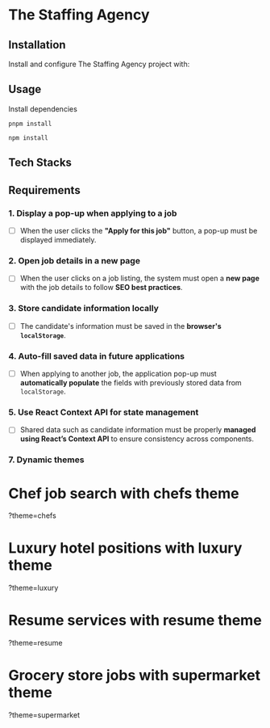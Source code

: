 # The Staffing Agency

## Installation
Install and configure The Staffing Agency project with:

## Usage

Install dependencies
```shell
pnpm install 

npm install
```
## Tech Stacks

## Requirements

### 1. Display a pop-up when applying to a job
- [ ] When the user clicks the **"Apply for this job"** button, a pop-up must be displayed immediately.

### 2. Open job details in a new page
- [ ] When the user clicks on a job listing, the system must open a **new page** with the job details to follow **SEO best practices**.

### 3. Store candidate information locally
- [ ] The candidate's information must be saved in the **browser's `localStorage`**.

### 4. Auto-fill saved data in future applications
- [ ] When applying to another job, the application pop-up must **automatically populate** the fields with previously stored data from `localStorage`.

### 5. Use React Context API for state management
- [ ] Shared data such as candidate information must be properly **managed using React’s Context API** to ensure consistency across components.


### 7. Dynamic themes
# Chef job search with chefs theme
?theme=chefs

# Luxury hotel positions with luxury theme  
?theme=luxury

# Resume services with resume theme
?theme=resume

# Grocery store jobs with supermarket theme
?theme=supermarket

